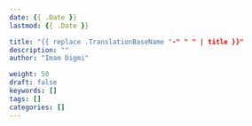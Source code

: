 ```yaml
---
date: {{ .Date }}
lastmod: {{ .Date }}

title: "{{ replace .TranslationBaseName "-" " " | title }}"
description: ""
author: "Imam Digmi"

weight: 50
draft: false
keywords: []
tags: []
categories: []
---
```


<!--more-->

